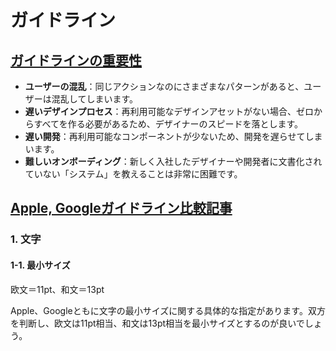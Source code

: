 # ガイドライン

## [ガイドラインの重要性](https://uxmilk.jp/73433)  

- **ユーザーの混乱**：同じアクションなのにさまざまなパターンがあると、ユーザーは混乱してしまいます。
- **遅いデザインプロセス**：再利用可能なデザインアセットがない場合、ゼロからすべてを作る必要があるため、デザイナーのスピードを落とします。
- **遅い開発**：再利用可能なコンポーネントが少ないため、開発を遅らせてしまいます。
- **難しいオンボーディング**：新しく入社したデザイナーや開発者に文書化されていない「システム」を教えることは非常に困難です。

## [Apple, Googleガイドライン比較記事](https://baigie.me/sogitani/2015/07/apple-google-design-guideline/)

### 1. 文字
#### 1-1. 最小サイズ
欧文＝11pt、和文＝13pt  

Apple、Googleともに文字の最小サイズに関する具体的な指定があります。双方を判断し、欧文は11pt相当、和文は13pt相当を最小サイズとするのが良いでしょう。  

